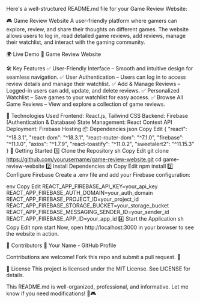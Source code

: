 
Here's a well-structured README.md file for your Game Review Website:

🎮 Game Review Website
A user-friendly platform where gamers can explore, review, and share their thoughts on different games. The website allows users to log in, read detailed game reviews, add reviews, manage their watchlist, and interact with the gaming community.

🌍 Live Demo
🔗 Game Review Website

🛠️ Key Features
✅ User-Friendly Interface – Smooth and intuitive design for seamless navigation.
✅ User Authentication – Users can log in to access review details and manage their watchlist.
✅ Add & Manage Reviews – Logged-in users can add, update, and delete reviews.
✅ Personalized Watchlist – Save games to your watchlist for easy access.
✅ Browse All Game Reviews – View and explore a collection of game reviews.

🚀 Technologies Used
Frontend: React.js, Tailwind CSS
Backend: Firebase (Authentication & Database)
State Management: React Context API
Deployment: Firebase Hosting
📦 Dependencies
json
Copy
Edit
{
  "react": "^18.3.1",
  "react-dom": "^18.3.1",
  "react-router-dom": "^7.1.0",
  "firebase": "^11.1.0",
  "axios": "^1.7.9",
  "react-toastify": "^11.0.2",
  "sweetalert2": "^11.15.3"
}
🚀 Getting Started
1️⃣ Clone the Repository
sh
Copy
Edit
git clone https://github.com/yourusername/game-review-website.git
cd game-review-website
2️⃣ Install Dependencies
sh
Copy
Edit
npm install
3️⃣ Configure Firebase
Create a .env file and add your Firebase configuration:

env
Copy
Edit
REACT_APP_FIREBASE_API_KEY=your_api_key
REACT_APP_FIREBASE_AUTH_DOMAIN=your_auth_domain
REACT_APP_FIREBASE_PROJECT_ID=your_project_id
REACT_APP_FIREBASE_STORAGE_BUCKET=your_storage_bucket
REACT_APP_FIREBASE_MESSAGING_SENDER_ID=your_sender_id
REACT_APP_FIREBASE_APP_ID=your_app_id
4️⃣ Start the Application
sh
Copy
Edit
npm start
Now, open http://localhost:3000 in your browser to see the website in action.

🤝 Contributors
👤 Your Name - GitHub Profile

Contributions are welcome! Fork this repo and submit a pull request. 🚀

📜 License
This project is licensed under the MIT License. See LICENSE for details.

This README.md is well-organized, professional, and informative. Let me know if you need modifications! 🚀🎮
